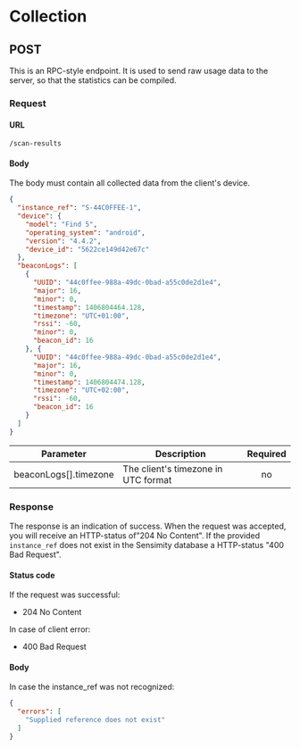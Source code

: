 # Collection

## POST
This is an RPC-style endpoint. It is used to send raw usage data to the server, so that the statistics can be compiled.

### Request

#### URL
```
/scan-results
```

#### Body
The body must contain all collected data from the client's device.

```json
{
  "instance_ref": "S-44C0FFEE-1",
  "device": {
    "model": "Find 5",
    "operating_system": "android",
    "version": "4.4.2",
    "device_id": "5622ce149d42e67c"
  },
  "beaconLogs": [
    {
      "UUID": "44c0ffee-988a-49dc-0bad-a55c0de2d1e4",
      "major": 16,
      "minor": 0,
      "timestamp": 1406804464.128,
      "timezone": "UTC+01:00",
      "rssi": -60,
      "minor": 0,
      "beacon_id": 16
    }, {
      "UUID": "44c0ffee-988a-49dc-0bad-a55c0de2d1e4",
      "major": 16,
      "minor": 0,
      "timestamp": 1406804474.128,
      "timezone": "UTC+02:00",
      "rssi": -60,
      "beacon_id": 16
    }
  ]
}
```

| Parameter             | Description                         | Required |
|-----------------------|-------------------------------------|:--------:|
| beaconLogs[].timezone | The client's timezone in UTC format | no       |

### Response
The response is an indication of success. When the request was accepted, you will receive an HTTP-status of"204 No Content".
If the provided `instance_ref` does not exist in the Sensimity database a HTTP-status "400 Bad Request".

#### Status code

If the request was successful:

* 204 No Content

In case of client error:

* 400 Bad Request


#### Body
In case the instance_ref was not recognized:

```json
{
  "errors": [
    "Supplied reference does not exist"
  ]
}
```
